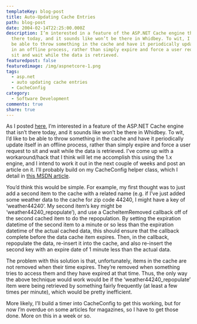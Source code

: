 ```yaml
---
templateKey: blog-post
title: Auto-Updating Cache Entries
path: blog-post
date: 2004-02-14T22:25:00.000Z
description: I’m interested in a feature of the ASP.NET Cache engine that isn’t
  there today, and it sounds like won’t be there in Whidbey. To wit, I’d like to
  be able to throw something in the cache and have it periodically update itself
  in an offline process, rather than simply expire and force a user request to
  sit and wait while the data is retrieved.
featuredpost: false
featuredimage: /img/aspnetcore-1.png
tags:
  - asp.net
  - auto updating cache entries
  - CacheConfig
category:
  - Software Development
comments: true
share: true
---
```

<!--StartFragment-->

As I posted [here](http://aspadvice.com/blogs/ssmith/archive/2004/02/02/1766.aspx), I’m interested in a feature of the ASP.NET Cache engine that isn’t there today, and it sounds like won’t be there in Whidbey. To wit, I’d like to be able to throw something in the cache and have it periodically update itself in an offline process, rather than simply expire and force a user request to sit and wait while the data is retrieved. I’ve come up with a workaround/hack that I think will let me accomplish this using the 1.x engine, and I intend to work it out in the next couple of weeks and post an article on it. I’ll probably build on my CacheConfig helper class, which I detail in [this MSDN article](http://msdn.microsoft.com/library/default.asp?url=/library/en-us/dnaspp/html/aspnet-createcacheconfigobject.asp).

You’d think this would be simple. For example, my first thought was to just add a second item to the cache with a related name (e.g. if I’ve just added some weather data to the cache for zip code 44240, I might have a key of ‘weather44240’. My second item’s key might be ‘weather44240_repopulate’), and use a CacheItemRemoved callback off of the second cached item to do the repopulation. By setting the expiration datetime of the second item to a minute or so less than the expiration datetime of the actual cached data, this should ensure that the callback complete before the data cache item expires. Then, in the callback, repopulate the data, re-insert it into the cache, and also re-insert the second key with an expire date of 1 minute less than the actual data.

The problem with this solution is that, unfortunately, items in the cache are not removed when their time expires. They’re removed when something tries to access them and they have expired at that time. Thus, the only way the above technique would work would be if the ‘weather44240_repopulate’ item were being retrieved by something fairly frequently (at least a few times per minute), which would be pretty inefficient.

More likely, I’ll build a timer into CacheConfig to get this working, but for now I’m overdue on some articles for magazines, so I have to get those done. More on this in a week or so.

<!--EndFragment-->